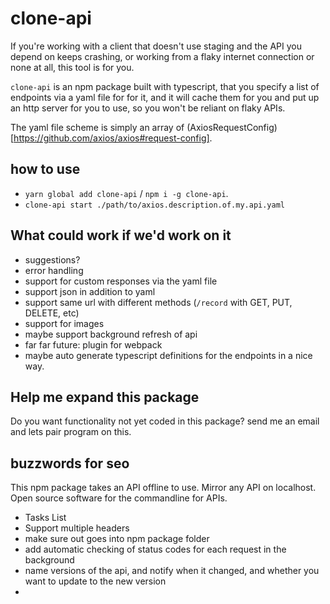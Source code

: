 # clone-api

If you're working with a client that doesn't use staging and the API you depend on keeps crashing, or working from a flaky internet connection or none at all, this tool is for you.

`clone-api` is an npm package built with typescript, that you specify a list of endpoints via a yaml file for for it, and it will cache them for you and put up an http server for you to use, so you won't be reliant on flaky APIs.

The yaml file scheme is simply an array of (AxiosRequestConfig)[https://github.com/axios/axios#request-config].

## how to use

- `yarn global add clone-api` / `npm i -g clone-api`.
- `clone-api start ./path/to/axios.description.of.my.api.yaml`

## What could work if we'd work on it

- suggestions?
- error handling
- support for custom responses via the yaml file
- support json in addition to yaml
- support same url with different methods (`/record` with GET, PUT, DELETE, etc)
- support for images
- maybe support background refresh of api
- far far future: plugin for webpack
- maybe auto generate typescript definitions for the endpoints in a nice way.

## Help me expand this package

Do you want functionality not yet coded in this package? send me an email and lets pair program on this.

## buzzwords for seo

This npm package takes an API offline to use. Mirror any API on localhost. Open source software for the commandline for APIs.

- Tasks List
- Support multiple headers
- make sure out goes into npm package folder
- add automatic checking of status codes for each request in the background
- name versions of the api, and notify when it changed, and whether you want to update to the new version
-
